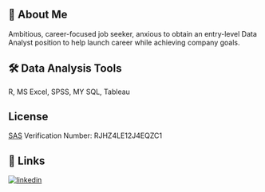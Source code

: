 ## 🚀 About Me
Ambitious, career-focused job seeker, anxious to obtain an entry-level Data Analyst position to help launch career while achieving company goals.

## 🛠 Data Analysis Tools
R, MS Excel, SPSS, MY SQL, Tableau

## License

[SAS](https://www.certmetrics.com/SAS/public/verification.aspx) Verification Number: RJHZ4LE12J4EQZC1 

## 🔗 Links
[![linkedin](https://img.shields.io/badge/linkedin-0A66C2?style=for-the-badge&logo=linkedin&logoColor=white)](https://www.linkedin.com/in/sai-nitin-bhadriraju-3a630a7a)
